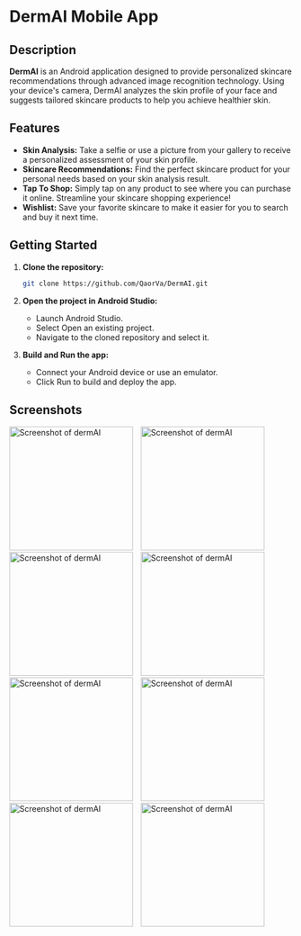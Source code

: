 # DermAI Mobile App
## Description
**DermAI** is an Android application designed to provide personalized skincare recommendations through advanced image recognition technology. Using your device's camera, DermAI analyzes the skin profile of your face and suggests tailored skincare products to help you achieve healthier skin.
## Features
* **Skin Analysis:** Take a selfie or use a picture from your gallery to receive a personalized assessment of your skin profile.
* **Skincare Recommendations:** Find the perfect skincare product for your personal needs based on your skin analysis result.
* **Tap To Shop:** Simply tap on any product to see where you can purchase it online. Streamline your skincare shopping experience!
* **Wishlist:** Save your favorite skincare to make it easier for you to search and buy it next time.
## Getting Started
1. **Clone the repository:**
   ```bash
   git clone https://github.com/QaorVa/DermAI.git
2. **Open the project in Android Studio:**
   * Launch Android Studio.
   * Select Open an existing project.
   * Navigate to the cloned repository and select it.

3. **Build and Run the app:**
   * Connect your Android device or use an emulator.
   * Click Run to build and deploy the app.
## Screenshots
<p float="left">
  <img src="Images/landingpage1.png" alt="Screenshot of dermAI" width="220" style="margin-right: 10px;">
  <img src="Images/landingpage2.png" alt="Screenshot of dermAI" width="220" style="margin-right: 10px;">
  <img src="Images/signin.png" alt="Screenshot of dermAI" width="220" style="margin-right: 10px;">
  <img src="Images/register.png" alt="Screenshot of dermAI" width="220" style="margin-right: 10px;">
  <img src="Images/home.png" alt="Screenshot of dermAI" width="220" style="margin-right: 10px;">
  <img src="Images/camera.png" alt="Screenshot of dermAI" width="220" style="margin-right: 10px;">
  <img src="Images/result.png" alt="Screenshot of dermAI" width="220" style="margin-right: 10px;">
  <img src="Images/wishlist.png" alt="Screenshot of dermAI" width="220">
</p>
